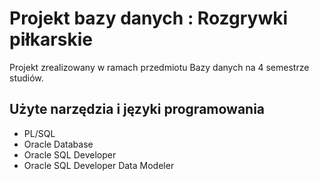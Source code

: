 # Projekt bazy danych : Rozgrywki piłkarskie

Projekt zrealizowany w ramach przedmiotu Bazy danych na 4 semestrze studiów.

## Użyte narzędzia i języki programowania

* PL/SQL
* Oracle Database
* Oracle SQL Developer
* Oracle SQL Developer Data Modeler

